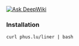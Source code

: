 [![Ask DeepWiki](https://deepwiki.com/badge.svg)](https://deepwiki.com/phuslu/liner)
### Installation
```
curl phus.lu/liner | bash
```
